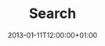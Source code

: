 ---
title: Search
date: 2013-01-11T12:00:00+01:00
layout: search
placeholder: enter the text to search
slug: search
translationKey: search
---